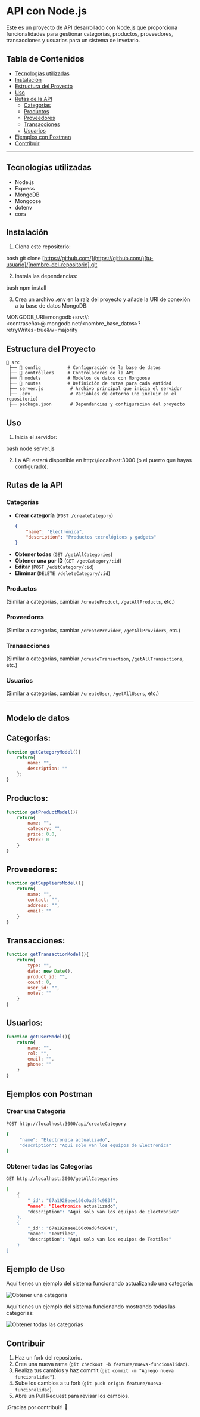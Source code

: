 # API con Node.js

Este es un proyecto de API desarrollado con Node.js que proporciona funcionalidades para gestionar categorías, productos, proveedores, transacciones y usuarios para un sistema de invetario.

## **Tabla de Contenidos**
- [Tecnologías utilizadas](tecnologías-utilizadas)
- [Instalación](#instalación)
- [Estructura del Proyecto](#estructura-del-proyecto)
- [Uso](#uso)
- [Rutas de la API](#rutas-de-la-api)
  - [Categorías](#categorías)
  - [Productos](#productos)
  - [Proveedores](#proveedores)
  - [Transacciones](#transacciones)
  - [Usuarios](#usuarios)
- [Ejemplos con Postman](#ejemplos-con-postman)
- [Contribuir](#contribuir)

---

## **Tecnologías utilizadas**

*   Node.js
*   Express
*   MongoDB
*   Mongoose
*   dotenv
*   cors

## Instalación

1.  Clona este repositorio:
    
bash
    git clone [https://github.com/](https://github.com/)[tu-usuario]/[nombre-del-repositorio].git

2.  Instala las dependencias:
    
bash
    npm install

3.  Crea un archivo .env en la raíz del proyecto y añade la URI de conexión a tu base de datos MongoDB:
    
MONGODB_URI=mongodb+srv://<usuario>:<contraseña>@<cluster>.mongodb.net/<nombre_base_datos>?retryWrites=true&w=majority

## **Estructura del Proyecto**
```
📂 src
 ├── 📂 config          # Configuración de la base de datos
 ├── 📂 controllers     # Controladores de la API
 ├── 📂 models          # Modelos de datos con Mongoose
 ├── 📂 routes          # Definición de rutas para cada entidad
 ├── server.js          # Archivo principal que inicia el servidor
 ├── .env               # Variables de entorno (no incluir en el repositorio)
 ├── package.json       # Dependencias y configuración del proyecto
```

## Uso

1.  Inicia el servidor:
    
bash
    node server.js

2.  La API estará disponible en http://localhost:3000 (o el puerto que hayas configurado).

## **Rutas de la API**

### **Categorías**
- **Crear categoría** (`POST /createCategory`)
    ```json
    {
        "name": "Electrónica",
        "description": "Productos tecnológicos y gadgets"
    }
    ```
- **Obtener todas** (`GET /getAllCategories`)
- **Obtener una por ID** (`GET /getCategory/:id`)
- **Editar** (`POST /editCategory/:id`)
- **Eliminar** (`DELETE /deleteCategory/:id`)

### **Productos**
(Similar a categorías, cambiar `/createProduct`, `/getAllProducts`, etc.)

### **Proveedores**
(Similar a categorías, cambiar `/createProvider`, `/getAllProviders`, etc.)

### **Transacciones**
(Similar a categorías, cambiar `/createTransaction`, `/getAllTransactions`, etc.)

### **Usuarios**
(Similar a categorías, cambiar `/createUser`, `/getAllUsers`, etc.)

---

## Modelo de datos

## Categorías:

```javascript
function getCategoryModel(){
    return{
        name: "",
        description: ""
    };
}
```
## Productos:

```javascript
function getProductModel(){
    return{
        name: "",
        category: "",
        price: 0.0,
        stock: 0
    }
}
```
## Proveedores:

```javascript
function getSuppliersModel(){
    return{
        name: "",
        contact: "",
        address: "",
        email: ""
    }
}
```
## Transacciones:

```javascript
function getTransactionModel(){
    return{
        type: "",
        date: new Date(),
        product_id: "",
        count: 0,
        user_id: "",
        notes: ""
    }
}
```
## Usuarios:

```javascript
function getUserModel(){
    return{
        name: "",
        rol: "",
        email: "",
        phone: ""
    }
}
```
## **Ejemplos con Postman**
### **Crear una Categoría**

```sh
POST http://localhost:3000/api/createCategory

{
     "name": "Electronica actualizado",
     "description": "Aqui solo van los equipos de Electronica"
}
```    
### **Obtener todas las Categorías**
```sh
GET http://localhost:3000/getAllCategories

[
    {
        "_id": "67a1928eee160c0ad8fc983f",
        "name": "Electronica actualizado",
        "description": "Aqui solo van los equipos de Electronica"
    },
    {
        "_id": "67a192aaee160c0ad8fc9841",
        "name": "Textiles",
        "description": "Aqui solo van los equipos de Textiles"
    }
]
```
## **Ejemplo de Uso**
Aquí tienes un ejemplo del sistema funcionando actualizando una categoria:

![Obtener una categoria](./getAllCategories.png)

Aquí tienes un ejemplo del sistema funcionando mostrando todas las categorias:

![Obtener todas las categorias](./getCategory.png)



## **Contribuir**
1. Haz un fork del repositorio.
2. Crea una nueva rama (`git checkout -b feature/nueva-funcionalidad`).
3. Realiza tus cambios y haz commit (`git commit -m "Agrego nueva funcionalidad"`).
4. Sube los cambios a tu fork (`git push origin feature/nueva-funcionalidad`).
5. Abre un Pull Request para revisar los cambios.

¡Gracias por contribuir! 🚀
